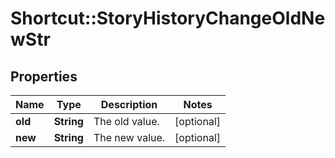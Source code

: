 # Shortcut::StoryHistoryChangeOldNewStr

## Properties
Name | Type | Description | Notes
------------ | ------------- | ------------- | -------------
**old** | **String** | The old value. | [optional] 
**new** | **String** | The new value. | [optional] 

